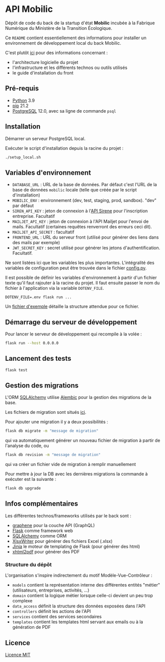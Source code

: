 # API Mobilic

Dépôt de code du back de la startup d'état **Mobilic** incubée à la Fabrique Numérique du Ministère de la Transition Écologique.

Ce `README` contient essentiellement des informations pour installer un environnement de développement local du back Mobilic. 

C'est plutôt [ici](https://github.com/MTES-MCT/mobilic) pour des informations concernant  :

* l'architecture logicielle du projet
* l'infrastructure et les différents technos ou outils utilisés
* le guide d'installation du front

## Pré-requis

- [Python](https://www.python.org/) 3.9
- [pip](https://pypi.org/project/pip/) 21.2
- [PostgreSQL](https://www.postgresql.org/) 12.0, avec sa ligne de commande `psql`

## Installation

Démarrer un serveur PostgreSQL local.

Exécuter le script d'installation depuis la racine du projet :

```sh
./setup_local.sh
```

## Variables d'environnement

* `DATABASE_URL` : URL de la base de données. Par défaut c'est l'URL de la base de données `mobilic` locale (telle que créée par le script d'installation)
* `MOBILIC_ENV` : environnement (dev, test, staging, prod, sandbox). "dev" par défaut
* `SIREN_API_KEY` : jeton de connexion à l'[API Sirene](https://api.insee.fr/catalogue/site/themes/wso2/subthemes/insee/pages/item-info.jag?name=Sirene&version=V3&provider=insee) pour l'inscription entreprise. Facultatif
* `MAILJET_API_KEY` : jeton de connexion à l'API Mailjet pour l'envoi de mails. Facultatif (certaines requêtes renverront des erreurs ceci dit).
* `MAILJET_API_SECRET` : facultatif
* `FRONTEND_URL` : URL du serveur front (utilisé pour générer des liens dans des mails par exemple)
* `JWT_SECRET_KEY` : secret utilisé pour générer les jetons d'authentification. Facultatif.

Ne sont listées ici que les variables les plus importantes. L'intégralité des variables de configuration peut être trouvée dans le fichier [config.py](./config.py).

Il est possible de définir les variables d'environnement à partir d'un fichier texte qu'il faut rajouter à la racine du projet. Il faut ensuite passer le nom du fichier à l'application via la variable `DOTENV_FILE`.

```
DOTENV_FILE=.env flask run ...
```

Un [fichier d'exemple](./.env.example) détaille la structure attendue pour ce fichier. 


## Démarrage du serveur de développement

Pour lancer le serveur de développement qui recompile à la volée :

```sh
flask run --host 0.0.0.0
```

## Lancement des tests 

```sh
flask test
```

## Gestion des migrations

L'ORM [SQLAlchemy](https://www.sqlalchemy.org/) utilise [Alembic](https://alembic.sqlalchemy.org/en/latest/) pour la gestion des migrations de la base.

Les fichiers de migration sont situés [ici](./migrations/versions). 

Pour ajouter une migration il y a deux possibilités :

```sh
flask db migrate -m "message de migration"
```

qui va automatiquement générer un nouveau fichier de migration à partir de l'analyse du code, ou

```sh
flask db revision -m "message de migration"
```

qui va créer un fichier vide de migration à remplir manuellement

Pour mettre à jour la DB avec les dernières migrations la commande à exécuter est la suivante :

```sh
flask db upgrade
```

## Infos complémentaires

Les différentes technos/frameworks utilisés par le back sont :

* [graphene](https://graphene-python.org/) pour la couche API (GraphQL)
* [Flask](https://flask.palletsprojects.com/en/2.0.x/) comme framework web
* [SQLAlchemy](https://www.sqlalchemy.org/) comme ORM
* [XlsxWriter](https://xlsxwriter.readthedocs.io/) pour générer des fichiers Excel (.xlsx)
* [Jinja](https://jinja.palletsprojects.com/en/3.0.x/templates/) le moteur de templating de Flask (pour générer des html)
* [xhtml2pdf](https://xhtml2pdf.readthedocs.io/en/latest/index.html) pour générer des PDF

### Structure du dépôt

L'organisation s'inspire indirectement du motif Modèle-Vue-Contrôleur :

* `models` contient la représentation interne des différentes entités "métier" (utilisateurs, entreprises, activités, ...)
* `domain` contient la logique métier lorsque celle-ci devient un peu trop complexe 
* `data_access` définit la structure des données exposées dans l'API
* `controllers` définit les actions de l'API
* `services` contient des services secondaires
* `templates` contient les templates html servant aux emails ou à la génération de PDF

## Licence

[Licence MIT](./LICENSE.txt)
